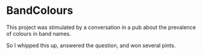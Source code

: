 # BandColours

This project was stimulated by a conversation in a pub about the prevalence of colours in band names.

So I whipped this up, answered the question, and won several pints.


